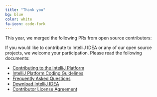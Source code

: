 ```yaml
---
title: "Thank you"
bg: blue
color: white
fa-icon: code-fork
---
```


This year, we merged the following PRs from open source contributors:

<div id="merged_pulls">
    <ul></ul>
</div>

If you would like to contribute to IntelliJ IDEA or any of our open source projects, we welcome your participation. Please read the following documents:

* [Contributing to the IntelliJ Platform](http://www.jetbrains.org/intellij/sdk/docs/basics/platform_contributions.html)
* [IntelliJ Platform Coding Guidelines](http://www.jetbrains.org/intellij/sdk/docs/basics/intellij_coding_guidelines.html)
* [Frequently Asked Questions](2000-01-14-FAQ.md)
* [Download IntelliJ IDEA](https://www.jetbrains.com/idea/download/)
* [Contributor License Agreement](/assets/JetBrains_CLA.pdf)